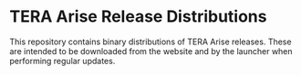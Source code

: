 # TERA Arise Release Distributions

This repository contains binary distributions of TERA Arise releases. These
are intended to be downloaded from the website and by the launcher when
performing regular updates.

